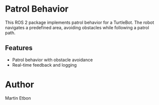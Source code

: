 # Patrol Behavior

This ROS 2 package implements patrol behavior for a TurtleBot. The robot navigates a predefined area, avoiding obstacles while following a patrol path.

## Features

- Patrol behavior with obstacle avoidance
- Real-time feedback and logging

# Author
Martin Etbon
